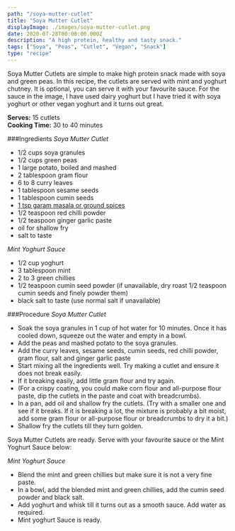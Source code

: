 ```yaml
---
path: "/soya-mutter-cutlet"
title: "Soya Mutter Cutlet"
displayImage: ./images/soya-mutter-cutlet.png
date: 2020-07-28T00:00:00.000Z
description: "A high protein, healthy and tasty snack."
tags: ["Soya", "Peas", "Cutlet", "Vegan", "Snack"]
type: "recipe"
---
```


Soya Mutter Cutlets are simple to make high protein snack made with soya and green peas. In this recipe, the cutlets are served with mint and yoghurt chutney. It is optional, you can serve it with your favourite sauce.  For the sauce in the image, I have used dairy yoghurt but I have tried it with soya yoghurt or other vegan yoghurt and it turns out great.

**Serves:** 15 cutlets\
**Cooking Time:** 30 to 40 minutes

###Ingredients
*Soya Mutter Cutlet*
- 1/2 cups soya granules
- 1/2 cups green peas
- 1 large potato, boiled and mashed
- 2 tablespoon gram flour
- 6 to 8 curry leaves
- 1 tablespoon sesame seeds
- 1 tablespoon cumin seeds
- <a href="https://en.wikipedia.org/wiki/Garam_masala" target="_blank" rel="noopener noreferrer" class="link"> 1 tsp garam masala or ground spices </a>
- 1/2 teaspoon red chilli powder
- 1/2 teaspoon ginger garlic paste
- oil for shallow fry
- salt to taste

*Mint Yoghurt Sauce*
- 1/2 cup yoghurt
- 3 tablespoon mint
- 2 to 3 green chillies
- 1/2 teaspoon cumin seed powder (if unavailable, dry roast 1/2 teaspoon cumin seeds and finely powder them)
- black salt to taste (use normal salt if unavailable)

###Procedure
*Soya Mutter Cutlet*
- Soak the soya granules in 1 cup of hot water for 10 minutes. Once it has cooled down, squeeze out the water and empty in a bowl. 
- Add the peas and mashed potato to the soya granules. 
- Add the curry leaves, sesame seeds, cumin seeds, red chilli powder, gram flour, salt and  ginger garlic paste
- Start mixing all the ingredients well. Try making a cutlet and ensure it does not break easily. 
- If it breaking easily, add little gram flour and try again. 
- (For a crispy coating, you could make corn flour and all-purpose flour paste, dip the cutlets in the paste and coat with breadcrumbs).
- In a pan, add oil and shallow fry the cutlets. (Try with a smaller one and see if it breaks. If it is breaking a lot, the mixture is probably a bit moist, add some gram flour or all-purpose flour or breadcrumbs to dry it a bit.)
- Shallow fry the cutlets till they turn golden. 

Soya Mutter Cutlets are ready. Serve with your favourite sauce or the Mint Yoghurt Sauce below:


*Mint Yoghurt Sauce*
- Blend the mint and green chillies but make sure it is not a very fine paste. 
- In a bowl, add the blended mint and green chillies, add the cumin seed powder and black salt. 
- Add yoghurt and whisk till it turns out as a smooth sauce. Add water as required. 
- Mint yoghurt Sauce is ready.